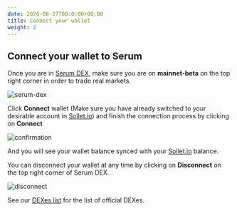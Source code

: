 ```yaml
---
date: 2020-08-27T00:0:00+00:00
title: Connect your wallet
weight: 2
---
```


## Connect your wallet to Serum

Once you are in [Serum DEX](https://bonfida.com/dex), make sure you are on **mainnet-beta** on the top right corner in order to trade real markets.

![serum-dex](/images/articles/serum-dex/connect-wallet/serum-dex.png?classes=shadow&width=50pc)

Click **Connect** wallet (Make sure you have already switched to your desirable account in [Sollet.io](https://sollet.io)) and finish the connection process by clicking on **Connect**

![confirmation](/images/articles/serum-dex/connect-wallet/confirmation.png?classes=shadow&width=20pc)

And you will see your wallet balance synced with your [Sollet.io](https://sollet.io) balance.

You can disconnect your wallet at any time by clicking on **Disconnect** on the top right corner of Serum DEX.

![disconnect](/images/articles/serum-dex/connect-wallet/disconnect.png?classes=shadow&width=25pc)

See our [DEXes list](/en/dex-list) for the list of official DEXes.

